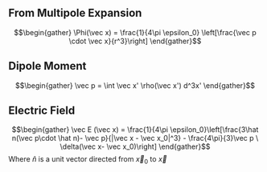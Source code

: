 ## From Multipole Expansion
$$\begin{gather} \Phi(\vec x) = \frac{1}{4\pi \epsilon_0} \left[\frac{\vec p \cdot \vec x}{r^3}\right] \end{gather}$$
## Dipole Moment 
$$\begin{gather} \vec p = \int \vec x' \rho(\vec x') d^3x' \end{gather}$$
## Electric Field
$$\begin{gather} \vec E (\vec x) = \frac{1}{4\pi \epsilon_0}\left[\frac{3\hat n(\vec p\cdot \hat n)- \vec p}{|\vec x - \vec x_0|^3} - \frac{4\pi}{3}\vec p \ \delta(\vec x- \vec x_0)\right] \end{gather}$$
Where $\hat n$ is a unit vector directed from $\vec x_0$ to $\vec x$ 
